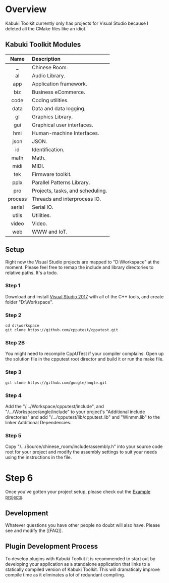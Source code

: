 # Overview
Kabuki Toolkit currently only has projects for Visual Studio because I deleted all the CMake files like an idiot.

## Kabuki Toolkit Modules
| Name    | Description  |
|:-------:|:-------------|
| _       | Chinese Room.|
| al      | Audio Library.|
| app     | Application framework.|
| biz     | Business eCommerce.|
| code    | Coding utilities.|
| data    | Data and data logging.|
| gl      | Graphics Library.|
| gui     | Graphical user interfaces.|
| hmi     | Human-machine Interfaces.|
| json    | JSON.|
| id      | Identification.|
| math    | Math.|
| midi    | MIDI.|
| tek     | Firmware toolkit.|
| pplx    | Parallel Patterns Library.|
| pro     | Projects, tasks, and scheduling.|
| process | Threads and interprocess IO.|
| serial  | Serial IO.|
| utils   | Utilities.|
| video   | Video.|
| web     | WWW and IoT.|

## Setup
Right now the Visual Studio projects are mapped to "D:\Workspace" at the moment. Please feel free to remap the include and library directories to relative paths. It's a todo.

### Step 1
Download and install [Visual Studio 2017](https://www.visualstudio.com/) with all of the C++ tools, and create folder "D:\Workspace".

### Step 2
```
cd d:\workspace
git clone https://github.com/cpputest/cpputest.git
```

### Step 2B
You might need to recompile CppUTest if your compiler complains. Open up the solution file in the cpputest root director and build it or run the make file.

### Step 3
```
git clone https://github.com/google/angle.git
```

### Step 4
Add the "/.../Workspace/cpputest/include", and "/.../Workspace/angle/include" to your project's "Additional include directories" and add "/.../cpputest/lib/cpputest.lib" and "Winmm.lib" to the linker Additional Dependencies.

### Step 5
Copy "/.../Source/chinese_room/include/assembly.h" into your source code root for your project and modify the assembly settings to suit your needs using the instructions in the file.

# Step 6
Once you've gotten your project setup, please check out the [Example projects](https://github.com/kabuki-project/kabuki-toolkit/tree/master/projects).

## Development
Whatever questions you have other people no doubt will also have. Please see and modify the [[FAQ]].

## Plugin Development Process
To develop plugins with Kabuki Toolkit it is recommended to start out by developing your application as a standalone application that links to a statically compiled version of Kabuki Toolkit. This will dramaticaly improve compile time as it eliminates a lot of redundant compiling.
